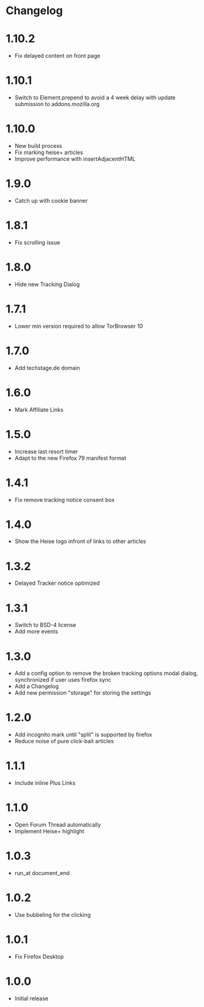 # Changelog

# 1.10.2

- Fix delayed content on front page

# 1.10.1

- Switch to Element.prepend to avoid a 4 week delay with update submission to addons.mozilla.org

# 1.10.0

- New build process
- Fix marking heise+ articles
- Improve performance with insertAdjacentHTML

# 1.9.0

- Catch up with cookie banner

# 1.8.1

- Fix scrolling issue

# 1.8.0

- Hide new Tracking Dialog

# 1.7.1

- Lower min version required to allow TorBrowser 10

# 1.7.0

- Add techstage.de domain

# 1.6.0

- Mark Affiliate Links

# 1.5.0

- Increase last resort timer
- Adapt to the new Firefox 79 manifest format

# 1.4.1

- Fix remove tracking notice consent box

# 1.4.0

- Show the Heise logo infront of links to other articles

# 1.3.2

- Delayed Tracker notice optimized

# 1.3.1

- Switch to BSD-4 license
- Add more events

# 1.3.0

- Add a config option to remove the broken tracking options modal dialog, synchronized if user uses firefox sync
- Add a Changelog
- Add new permission "storage" for storing the settings

# 1.2.0

- Add incognito mark until "split" is supported by firefox
- Reduce noise of pure click-bait articles

# 1.1.1

- Include inline Plus Links

# 1.1.0

- Open Forum Thread automatically
- Implement Heise+ highlight

# 1.0.3

- run_at document_end

# 1.0.2

- Use bubbeling for the clicking

# 1.0.1

- Fix Firefox Desktop

# 1.0.0

- Initial release
